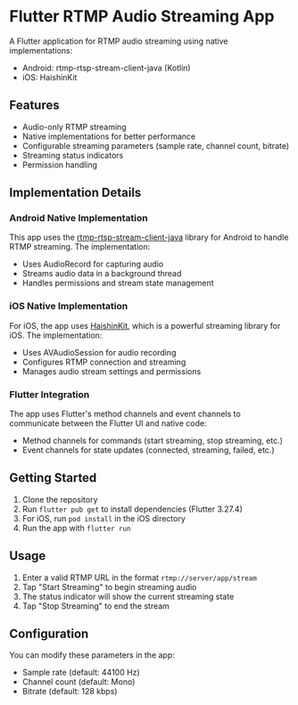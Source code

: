 # Flutter RTMP Audio Streaming App

A Flutter application for RTMP audio streaming using native implementations:
- Android: rtmp-rtsp-stream-client-java (Kotlin)
- iOS: HaishinKit

## Features

- Audio-only RTMP streaming
- Native implementations for better performance
- Configurable streaming parameters (sample rate, channel count, bitrate)
- Streaming status indicators
- Permission handling

## Implementation Details

### Android Native Implementation

This app uses the [rtmp-rtsp-stream-client-java](https://github.com/pedroSG94/rtmp-rtsp-stream-client-java) library for Android to handle RTMP streaming. The implementation:

- Uses AudioRecord for capturing audio
- Streams audio data in a background thread
- Handles permissions and stream state management

### iOS Native Implementation

For iOS, the app uses [HaishinKit](https://github.com/shogo4405/HaishinKit.swift), which is a powerful streaming library for iOS. The implementation:

- Uses AVAudioSession for audio recording
- Configures RTMP connection and streaming
- Manages audio stream settings and permissions

### Flutter Integration

The app uses Flutter's method channels and event channels to communicate between the Flutter UI and native code:

- Method channels for commands (start streaming, stop streaming, etc.)
- Event channels for state updates (connected, streaming, failed, etc.)

## Getting Started

1. Clone the repository
2. Run `flutter pub get` to install dependencies (Flutter 3.27.4)
3. For iOS, run `pod install` in the iOS directory
4. Run the app with `flutter run`

## Usage

1. Enter a valid RTMP URL in the format `rtmp://server/app/stream`
2. Tap "Start Streaming" to begin streaming audio
3. The status indicator will show the current streaming state
4. Tap "Stop Streaming" to end the stream

## Configuration

You can modify these parameters in the app:
- Sample rate (default: 44100 Hz)
- Channel count (default: Mono)
- Bitrate (default: 128 kbps)
